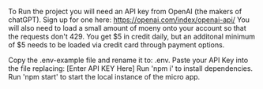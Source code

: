 To Run the project you will need an API key from OpenAI (the makers of chatGPT). Sign up for one here: https://openai.com/index/openai-api/
You will also need to load a small amount of moeny onto your account so that the requests don't 429. You get $5 in credit daily, but an additonal minimum of $5 needs to be loaded via credit card through payment options.

Copy the .env-example file and rename it to: .env. Paste your API Key into the file replacing: [Enter API KEY Here]
Run 'npm i' to install dependencies.
Run 'npm start' to start the local instance of the micro app.
